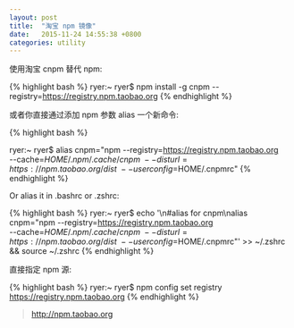 ```yaml
---
layout: post
title:  "淘宝 npm 镜像"
date:   2015-11-24 14:55:38 +0800
categories: utility
---
```


使用淘宝 cnpm 替代 npm:

{% highlight bash %}
ryer:~ ryer$ npm install -g cnpm --registry=https://registry.npm.taobao.org
{% endhighlight %}

或者你直接通过添加 npm 参数 alias 一个新命令:


{% highlight bash %}

ryer:~ ryer$ alias cnpm="npm --registry=https://registry.npm.taobao.org \
--cache=$HOME/.npm/.cache/cnpm \
--disturl=https://npm.taobao.org/dist \
--userconfig=$HOME/.cnpmrc"
{% endhighlight %}


Or alias it in .bashrc or .zshrc:

{% highlight bash %}
ryer:~ ryer$ echo '\n#alias for cnpm\nalias cnpm="npm --registry=https://registry.npm.taobao.org \
  --cache=$HOME/.npm/.cache/cnpm \
  --disturl=https://npm.taobao.org/dist \
  --userconfig=$HOME/.cnpmrc"' >> ~/.zshrc && source ~/.zshrc
{% endhighlight %}


直接指定 npm 源:

{% highlight bash %}
ryer:~ ryer$ npm config set registry https://registry.npm.taobao.org
{% endhighlight %}

> http://npm.taobao.org
